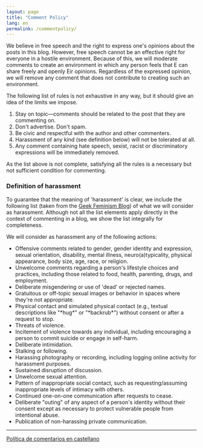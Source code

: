 ```yaml
---
layout: page
title: "Comment Policy"
lang: en
permalink: /commentpolicy/
---
```


We believe in free speech and the right to express one's opinions about the posts in this blog. However, free speech cannot be an effective right for everyone in a hostile environment. Because of this, we will moderate comments to create an environment in which any person feels that E can share freely and openly Eir opinions. Regardless of the expressed opinion, we will remove any comment that does not contribute to creating such an environment.

The following list of rules is not exhaustive in any way, but it should give an idea of the limits we impose.

1. Stay on topic—comments should be related to the post that they are commenting on.
1. Don't advertise. Don't spam.
1. Be civic and respectful with the author and other commenters.
1. Harassment of any kind (see definition below) will not be tolerated at all.
1. Any comment containing hate speech, sexist, racist or discriminatory expressions will be immediately removed.

As the list above is not complete, satisfying all the rules is a necessary but not sufficient condition for commenting.

### Definition of harassment

To guarantee that the meaning of 'harassment' is clear, we include the following list (taken from the [Geek Feminism Blog](https://geekfeminismdotorg.wordpress.com/about/code-of-conduct/)) of what we will consider as harassment. Although not all the list elements apply directly in the context of commenting in a blog, we show the list integrally for completeness.

We will consider as harassment any of the following actions:
* Offensive comments related to gender, gender identity and expression, sexual orientation, disability, mental illness, neuro(a)typicality, physical appearance, body size, age, race, or religion.
* Unwelcome comments regarding a person's lifestyle choices and practices, including those related to food, health, parenting, drugs, and employment.
* Deliberate misgendering or use of 'dead' or rejected names.
* Gratuitous or off-topic sexual images or behavior in spaces where they're not appropriate.
* Physical contact and simulated physical contact (e.g., textual descriptions like "\*hug\*" or "\*backrub\*") without consent or after a request to stop.
* Threats of violence.
* Incitement of violence towards any individual, including encouraging a person to commit suicide or engage in self-harm.
* Deliberate intimidation.
* Stalking or following.
* Harassing photography or recording, including logging online activity for harassment purposes.
* Sustained disruption of discussion.
* Unwelcome sexual attention.
* Pattern of inappropriate social contact, such as requesting/assuming inappropriate levels of intimacy with others.
* Continued one-on-one communication after requests to cease.
* Deliberate "outing" of any aspect of a person's identity without their consent except as necessary to protect vulnerable people from intentional abuse.
* Publication of non-harassing private communication.

<hr/>
<a class="btn btn-tag" href="https://tonellicueto.xyz/ill-said_thoughts_blog/politicacomentarios/" Labor="button" style="width:100%;">Política de comentarios en castellano</a>
